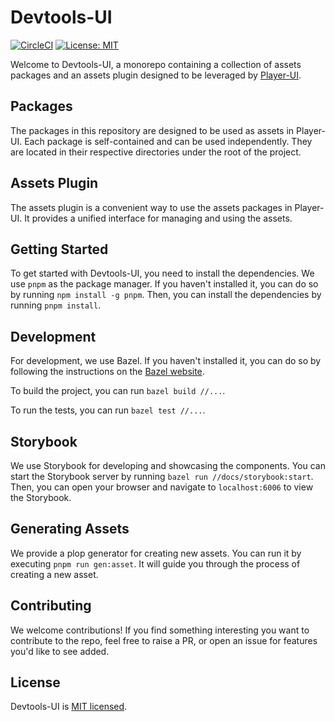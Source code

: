 # Devtools-UI

[![CircleCI](https://dl.circleci.com/status-badge/img/gh/player-ui/devtools-assets/tree/main.svg?style=svg)](https://dl.circleci.com/status-badge/redirect/gh/player-ui/devtools-assets/tree/main) [![License: MIT](https://img.shields.io/badge/License-MIT-blue.svg)](./LICENSE)

Welcome to Devtools-UI, a monorepo containing a collection of assets packages and an assets plugin designed to be leveraged by [Player-UI](https://player-ui.github.io/).

## Packages

The packages in this repository are designed to be used as assets in Player-UI. Each package is self-contained and can be used independently. They are located in their respective directories under the root of the project.

## Assets Plugin

The assets plugin is a convenient way to use the assets packages in Player-UI. It provides a unified interface for managing and using the assets.

## Getting Started

To get started with Devtools-UI, you need to install the dependencies. We use `pnpm` as the package manager. If you haven't installed it, you can do so by running `npm install -g pnpm`. Then, you can install the dependencies by running `pnpm install`.

## Development

For development, we use Bazel. If you haven't installed it, you can do so by following the instructions on the [Bazel website](https://bazel.build/).

To build the project, you can run `bazel build //...`.

To run the tests, you can run `bazel test //...`.

## Storybook

We use Storybook for developing and showcasing the components. You can start the Storybook server by running `bazel run //docs/storybook:start`. Then, you can open your browser and navigate to `localhost:6006` to view the Storybook.

## Generating Assets

We provide a plop generator for creating new assets. You can run it by executing `pnpm run gen:asset`. It will guide you through the process of creating a new asset.

## Contributing

We welcome contributions! If you find something interesting you want to contribute to the repo, feel free to raise a PR, or open an issue for features you'd like to see added.

## License

Devtools-UI is [MIT licensed](./LICENSE).
